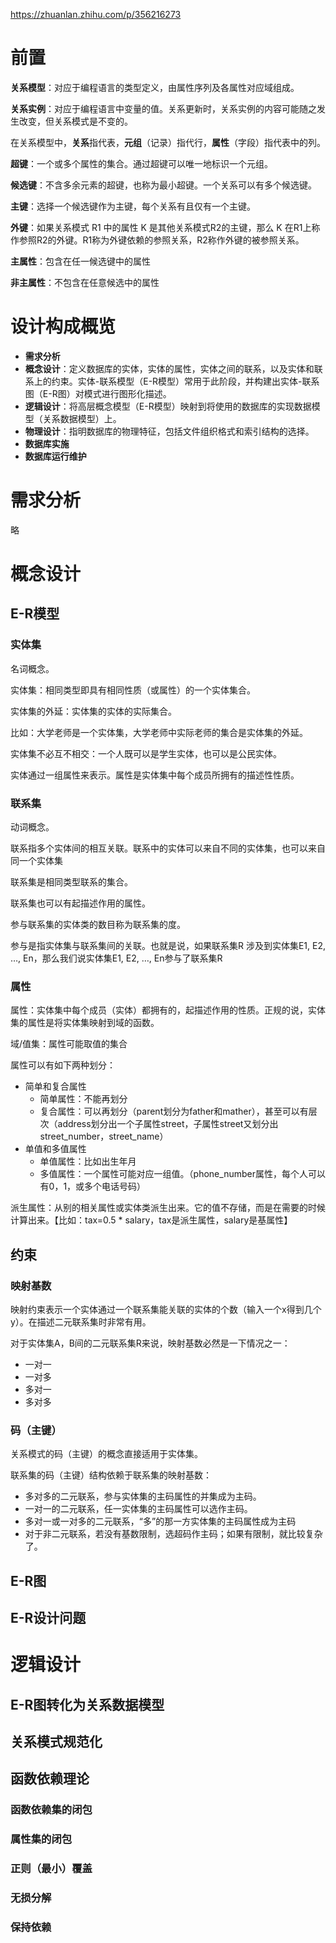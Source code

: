 https://zhuanlan.zhihu.com/p/356216273

# 前置

**关系模型**：对应于编程语言的类型定义，由属性序列及各属性对应域组成。

**关系实例**：对应于编程语言中变量的值。关系更新时，关系实例的内容可能随之发生改变，但关系模式是不变的。

在关系模型中，**关系**指代表，**元组**（记录）指代行，**属性**（字段）指代表中的列。

**超键**：一个或多个属性的集合。通过超键可以唯一地标识一个元组。

**候选键**：不含多余元素的超键，也称为最小超键。一个关系可以有多个候选键。

**主键**：选择一个候选键作为主键，每个关系有且仅有一个主键。

**外键**：如果关系模式 R1 中的属性 K 是其他关系模式R2的主键，那么 K 在R1上称作参照R2的外键。R1称为外键依赖的参照关系，R2称作外键的被参照关系。

**主属性**：包含在任一候选键中的属性

**非主属性**：不包含在任意候选中的属性

# 设计构成概览

* **需求分析**
* **概念设计**：定义数据库的实体，实体的属性，实体之间的联系，以及实体和联系上的约束。实体-联系模型（E-R模型）常用于此阶段，并构建出实体-联系图（E-R图）对模式进行图形化描述。
* **逻辑设计**：将高层概念模型（E-R模型）映射到将使用的数据库的实现数据模型（关系数据模型）上。
* **物理设计**：指明数据库的物理特征，包括文件组织格式和索引结构的选择。
* **数据库实施**
* **数据库运行维护**

# 需求分析

略

# 概念设计

## E-R模型

### 实体集

名词概念。

实体集：相同类型即具有相同性质（或属性）的一个实体集合。

实体集的外延：实体集的实体的实际集合。

比如：大学老师是一个实体集，大学老师中实际老师的集合是实体集的外延。

实体集不必互不相交：一个人既可以是学生实体，也可以是公民实体。

实体通过一组属性来表示。属性是实体集中每个成员所拥有的描述性性质。



### 联系集

动词概念。

联系指多个实体间的相互关联。联系中的实体可以来自不同的实体集，也可以来自同一个实体集

联系集是相同类型联系的集合。

联系集也可以有起描述作用的属性。

参与联系集的实体类的数目称为联系集的度。

参与是指实体集与联系集间的关联。也就是说，如果联系集R 涉及到实体集E1, E2, …, En，那么我们说实体集E1, E2, …, En参与了联系集R


### 属性

属性：实体集中每个成员（实体）都拥有的，起描述作用的性质。正规的说，实体集的属性是将实体集映射到域的函数。

域/值集：属性可能取值的集合

属性可以有如下两种划分：

* 简单和复合属性
  * 简单属性：不能再划分
  * 复合属性：可以再划分（parent划分为father和mather），甚至可以有层次（address划分出一个子属性street，子属性street又划分出street_number，street_name）
* 单值和多值属性
  * 单值属性：比如出生年月
  * 多值属性：一个属性可能对应一组值。（phone_number属性，每个人可以有0，1，或多个电话号码）


派生属性：从别的相关属性或实体类派生出来。它的值不存储，而是在需要的时候计算出来。【比如：tax=0.5 * salary，tax是派生属性，salary是基属性】

## 约束

### 映射基数

映射约束表示一个实体通过一个联系集能关联的实体的个数（输入一个x得到几个y）。在描述二元联系集时非常有用。

对于实体集A，B间的二元联系集R来说，映射基数必然是一下情况之一：
* 一对一
* 一对多
* 多对一
* 多对多

### 码（主键）

关系模式的码（主键）的概念直接适用于实体集。

联系集的码（主键）结构依赖于联系集的映射基数：
* 多对多的二元联系，参与实体集的主码属性的并集成为主码。
* 一对一的二元联系，任一实体集的主码属性可以选作主码。
* 多对一或一对多的二元联系，“多”的那一方实体集的主码属性成为主码
* 对于非二元联系，若没有基数限制，选超码作主码；如果有限制，就比较复杂了。

## E-R图

## E-R设计问题

# 逻辑设计

## E-R图转化为关系数据模型

## 关系模式规范化

## 函数依赖理论

### 函数依赖集的闭包

### 属性集的闭包

### 正则（最小）覆盖

### 无损分解

### 保持依赖